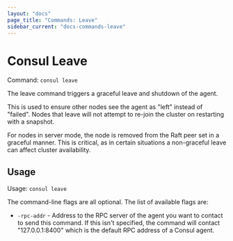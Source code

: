 ```yaml
---
layout: "docs"
page_title: "Commands: Leave"
sidebar_current: "docs-commands-leave"
---
```


# Consul Leave

Command: `consul leave`

The leave command triggers a graceful leave and shutdown of the agent.

This is used to ensure other nodes see the agent as "left" instead of
"failed". Nodes that leave will not attempt to re-join the cluster
on restarting with a snapshot.

For nodes in server mode, the node is removed from the Raft peer set
in a graceful manner. This is critical, as in certain situations a
non-graceful leave can affect cluster availability.

## Usage

Usage: `consul leave`

The command-line flags are all optional. The list of available flags are:

* `-rpc-addr` - Address to the RPC server of the agent you want to contact
  to send this command. If this isn't specified, the command will contact
  "127.0.0.1:8400" which is the default RPC address of a Consul agent.

